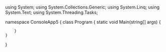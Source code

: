 using System;
using System.Collections.Generic;
using System.Linq;
using System.Text;
using System.Threading.Tasks;

namespace ConsoleApp5
{
    class Program
    {
        static void Main(string[] args)
        {
        
        }
    }
}
